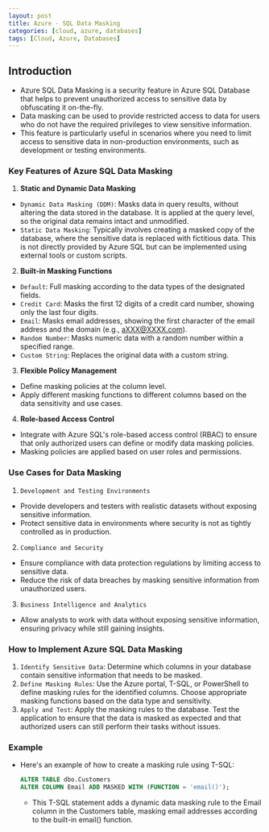 ```yaml
---
layout: post
title: Azure - SQL Data Masking
categories: [cloud, azure, databases]
tags: [Cloud, Azure, Databases]
---
```


## Introduction
- Azure SQL Data Masking is a security feature in Azure SQL Database that helps to prevent unauthorized access to sensitive data by obfuscating it on-the-fly. 
- Data masking can be used to provide restricted access to data for users who do not have the required privileges to view sensitive information. 
- This feature is particularly useful in scenarios where you need to limit access to sensitive data in non-production environments, such as development or testing environments.

### Key Features of Azure SQL Data Masking
1. **Static and Dynamic Data Masking**
- `Dynamic Data Masking (DDM)`: Masks data in query results, without altering the data stored in the database. It is applied at the query level, so the original data remains intact and unmodified.
- `Static Data Masking`: Typically involves creating a masked copy of the database, where the sensitive data is replaced with fictitious data. This is not directly provided by Azure SQL but can be implemented using external tools or custom scripts.

2. **Built-in Masking Functions**
- `Default`: Full masking according to the data types of the designated fields.
- `Credit Card`: Masks the first 12 digits of a credit card number, showing only the last four digits.
- `Email`: Masks email addresses, showing the first character of the email address and the domain (e.g., aXXX@XXXX.com).
- `Random Number`: Masks numeric data with a random number within a specified range.
- `Custom String`: Replaces the original data with a custom string.

3. **Flexible Policy Management**
- Define masking policies at the column level.
- Apply different masking functions to different columns based on the data sensitivity and use cases.

4. **Role-based Access Control**
- Integrate with Azure SQL's role-based access control (RBAC) to ensure that only authorized users can define or modify data masking policies.
- Masking policies are applied based on user roles and permissions.

### Use Cases for Data Masking
1. `Development and Testing Environments`
- Provide developers and testers with realistic datasets without exposing sensitive information.
- Protect sensitive data in environments where security is not as tightly controlled as in production.

2. `Compliance and Security`
- Ensure compliance with data protection regulations by limiting access to sensitive data.
- Reduce the risk of data breaches by masking sensitive information from unauthorized users.

3. `Business Intelligence and Analytics`
- Allow analysts to work with data without exposing sensitive information, ensuring privacy while still gaining insights.

### How to Implement Azure SQL Data Masking
1. `Identify Sensitive Data`: Determine which columns in your database contain sensitive information that needs to be masked.
2. `Define Masking Rules`: Use the Azure portal, T-SQL, or PowerShell to define masking rules for the identified columns. Choose appropriate masking functions based on the data type and sensitivity.
3. `Apply and Test`: Apply the masking rules to the database. Test the application to ensure that the data is masked as expected and that authorized users can still perform their tasks without issues.

### Example
- Here's an example of how to create a masking rule using T-SQL:

    ```sql
    ALTER TABLE dbo.Customers
    ALTER COLUMN Email ADD MASKED WITH (FUNCTION = 'email()');
    ```
    - This T-SQL statement adds a dynamic data masking rule to the Email column in the Customers table, masking email addresses according to the built-in email() function.
